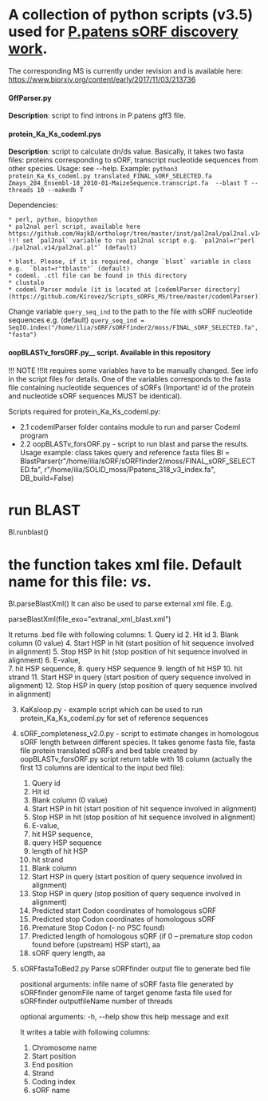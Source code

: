 # A collection of python scripts (v3.5) used for [P.patens sORF discovery work](https://www.biorxiv.org/content/early/2017/11/03/213736). 
The corresponding MS is currently under revision and is available here: https://www.biorxiv.org/content/early/2017/11/03/213736
#### GffParser.py 
__Description__: script to find introns in P.patens gff3 file.
#### protein_Ka_Ks_codeml.pys
__Description__: script to calculate dn/ds value. Basically, it takes two fasta files: proteins corresponding to sORF, transcript nucleotide sequences from other species. Usage: see  --help. Example:  `python3 protein_Ka_Ks_codeml.py translated_FINAL_sORF_SELECTED.fa Zmays_284_Ensembl-18_2010-01-MaizeSequence.transcript.fa  --blast T --threads 10 --makedb T`

   Dependencies:

    * perl, python, biopython
    * pal2nal perl script, available here https://github.com/HajkD/orthologr/tree/master/inst/pal2nal/pal2nal.v14.
    !!! set `pal2nal` variable to run pal2nal script e.g. `pal2nal=r"perl ./pal2nal.v14/pal2nal.pl"` (default)

    * blast. Please, if it is required, change `blast` variable in class e.g.  `blast=r"tblastn"` (default)
    * codeml. .ctl file can be found in this directory
    * clustalo
    * codeml Parser module (it is located at [codemlParser directory](https://github.com/Kirovez/Scripts_sORFs_MS/tree/master/codemlParser))

   Change variable `query_seq_ind` to the path to the file with sORF nucleotide sequences
e.g. (default) `query_seq_ind = SeqIO.index("/home/ilia/sORF/sORFfinder2/moss/FINAL_sORF_SELECTED.fa", "fasta")`

#### oopBLASTv_forsORF.py__ script. Available in this repository

!!! NOTE !!!It requires some variables have to be manually changed. See info in the script files for details.  One of the variables corresponds to the fasta file containing nucleotide sequences of sORFs 
(Important! id of the protein and nucleotide sORF sequences MUST be identical). 	

Scripts required for protein_Ka_Ks_codeml.py:
   * 2.1 codemlParser folder contains module to run and parser Codeml program
   * 2.2 oopBLASTv_forsORF.py - script to run blast and parse the results.
Usage example:
class takes query and reference fasta files
Bl = BlastParser(r"/home/ilia/sORF/sORFfinder2/moss/FINAL_sORF_SELECTED.fa", r"/home/ilia/SOLID_moss/Ppatens_318_v3_index.fa", DB_build=False)

# run BLAST
Bl.runblast()

# the function takes xml file. Default name for this file: <query file name>_vs_<hit file name>. 
Bl.parseBlastXml() 
It can also be used to parse external xml file. E.g. 

parseBlastXml(file_exo="extranal_xml_blast.xml")
 
It returns .bed file with following columns:
	1. Query id
	2. Hit id
	3. Blank column (0 value)
	4. Start HSP in hit (start position of hit sequence involved in alignment)
	5. Stop HSP in hit (stop position of hit sequence involved in alignment)
	6. E-value,  
	7. hit HSP sequence, 
	8. query HSP sequence
	9. length of hit HSP
	10. hit strand
	11. Start HSP in query (start position of query sequence involved in alignment)
	 12. Stop HSP in query (stop position of query  sequence involved in alignment)

3. KaKsloop.py - example script which can be used to run protein_Ka_Ks_codeml.py for set of reference sequences
4. sORF_completeness_v2.0.py - script to estimate changes in homologous sORF length between different species. It takes genome fasta file, fasta file protein translated sORFs and bed table created by oopBLASTv_forsORF.py script         return table with 18 column (actually the first 13 columns are identical to the input bed file):
	1. Query id
	2. Hit id
	3. Blank column (0 value)
	4. Start HSP in hit (start position of hit sequence involved in alignment)
	5. Stop HSP in hit (stop position of hit sequence involved in alignment)
	6. E-value,  
	7. hit HSP sequence, 
	8. query HSP sequence
	9. length of hit HSP
	10. hit strand
	11. Blank column
	12. Start HSP in query (start position of query sequence involved in alignment)
	13. Stop HSP in query (stop position of query  sequence involved in alignment)
	 14. Predicted start Codon coordinates of homologous sORF
	 15. Predicted stop Codon coordinates of homologous sORF 
	 16. Premature Stop Codon (- no PSC found)
	 17. Predicted length  of homologous sORF (if 0 – premature stop codon found before (upstream) HSP start), aa
	 18. sORF query length, aa
5. sORFfastaToBed2.py 
	Parse sORFfinder output file to generate bed file

	positional arguments:
	  infile          name of sORF fasta file generated by sORFfinder
	  genomFile       name of target genome fasta file used for sORFfinder
	  outputfileName  number of threads

	optional arguments:
	  -h, --help      show this help message and exit

	It writes a table with following columns:
	1.	Chromosome name
	2.	Start position
	3.	End position
	4.	Strand
	5.	Coding index
	6.	sORF name

